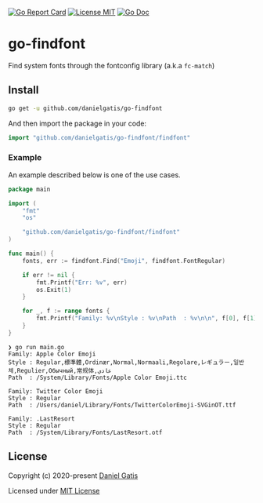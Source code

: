 
[![Go Report Card](https://goreportcard.com/badge/github.com/danielgatis/go-findfont?style=flat-square)](https://goreportcard.com/report/github.com/danielgatis/go-findfont)
[![License MIT](https://img.shields.io/badge/license-MIT-blue.svg)](https://raw.githubusercontent.com/danielgatis/go-findfont/master/LICENSE)
[![Go Doc](https://img.shields.io/badge/godoc-reference-blue.svg?style=flat-square)](https://godoc.org/github.com/danielgatis/go-findfont)

# go-findfont

Find system fonts through the fontconfig library (a.k.a `fc-match`)

## Install

```bash
go get -u github.com/danielgatis/go-findfont
```

And then import the package in your code:

```go
import "github.com/danielgatis/go-findfont/findfont"
```

### Example

An example described below is one of the use cases.

```go
package main

import (
	"fmt"
	"os"

	"github.com/danielgatis/go-findfont/findfont"
)

func main() {
	fonts, err := findfont.Find("Emoji", findfont.FontRegular)

	if err != nil {
		fmt.Printf("Err: %v", err)
		os.Exit(1)
	}

	for _, f := range fonts {
		fmt.Printf("Family: %v\nStyle : %v\nPath  : %v\n\n", f[0], f[1], f[2])
	}
}
```


```
❯ go run main.go
Family: Apple Color Emoji
Style : Regular,標準體,Ordinær,Normal,Normaali,Regolare,レギュラー,일반체,Regulier,Обычный,常规体,عادي
Path  : /System/Library/Fonts/Apple Color Emoji.ttc

Family: Twitter Color Emoji
Style : Regular
Path  : /Users/daniel/Library/Fonts/TwitterColorEmoji-SVGinOT.ttf

Family: .LastResort
Style : Regular
Path  : /System/Library/Fonts/LastResort.otf
```


## License

Copyright (c) 2020-present [Daniel Gatis](https://github.com/danielgatis)

Licensed under [MIT License](./LICENSE)
